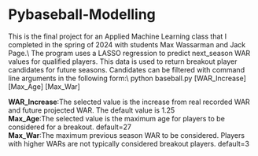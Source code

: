 # Pybaseball-Modelling

This is the final project for an Applied Machine Learning class that I completed in the spring of 2024 with students Max Wassarman and Jack Page.\\ The program uses a LASSO regression to predict next_season WAR values for qualified players. This data is used to return breakout player candidates for future seasons. Candidates can be filtered with command line arguments in the following form:\  python baseball.py [WAR_Increase] [Max_Age] [Max_War]

**WAR_Increase**:The selected value is the increase from real recorded WAR and future projected WAR. The default value is 1.25\
**Max_Age**:The selected value is the maximum age for players to be considered for a breakout. default=27\
**Max_War**:The maximum previous season WAR to be considered. Players with higher WARs are not typically considered breakout players. default=3
